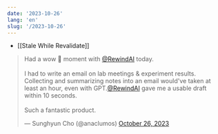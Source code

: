 ```yaml
---
date: '2023-10-26'
lang: 'en'
slug: '/2023-10-26'
---
```


- [[Stale While Revalidate]]

<blockquote class="twitter-tweet"><p lang="en" dir="ltr">Had a wow 🤯 moment with <a href="https://twitter.com/RewindAI?ref_src=twsrc%5Etfw">@RewindAI</a> today.<br/><br/>I had to write an email on lab meetings &amp; experiment results. Collecting and summarizing notes into an email would&#39;ve taken at least an hour, even with GPT.<a href="https://twitter.com/RewindAI?ref_src=twsrc%5Etfw">@RewindAI</a> gave me a usable draft within 10 seconds.<br/><br/>Such a fantastic product.</p>&mdash; Sunghyun Cho (@anaclumos) <a href="https://twitter.com/anaclumos/status/1717625204137160913?ref_src=twsrc%5Etfw">October 26, 2023</a></blockquote>
